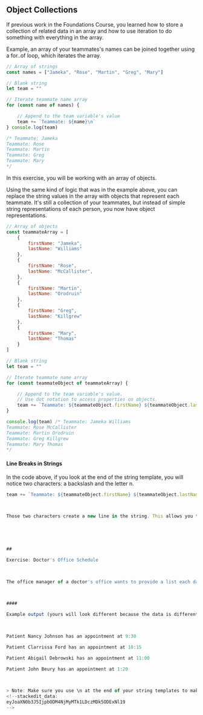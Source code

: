 ## Object Collections

If previous work in the Foundations Course, you learned how to store a collection of related data in an array and how to use iteration to do something with everything in the array.

Example, an array of your teammates's names can be joined together using a for..of loop, which iterates the array.

```js
// Array of strings
const names = ["Jameka", "Rose", "Martin", "Greg", "Mary"]

// Blank string
let team = ""

// Iterate teammate name array
for (const name of names) {

	// Append to the team variable's value
	team += `Teammate: ${name}\n`
} console.log(team)

/* Teammate: Jameka 
Teammate: Rose 
Teammate: Martin 
Teammate: Greg 
Teammate: Mary 
*/
```

In this exercise, you will be working with an array of objects.

Using the same kind of logic that was in the example above, you can replace the string values in the array with objects that represent each teammate. It's still a collection of your teammates, but instead of simple string representations of each person, you now have object representations.

```js
// Array of objects
const teammateArray = [
	{
		firstName: "Jameka",
		lastName: "Williams"
	},
	{
		firstName: "Rose",
		lastName: "McCallister",
	},
	{
		firstName: "Martin",
		lastName: "Orodruin"
	},
	{
		firstName: "Greg",
		lastName: "Killgrew"
	},
	{
		firstName: "Mary",
		lastName: "Thomas"
	}
]

// Blank string
let team = ""

// Iterate teammate name array
for (const teammateObject of teammateArray) {

	// Append to the team variable's value.
	// Use dot notation to access properties on objects.
	team += `Teammate: ${teammateObject.firstName} ${teammateObject.lastName}\n`
} 

console.log(team) /* Teammate: Jameka Williams
Teammate: Rose McCallister
Teammate: Martin Orodruin
Teammate: Greg Killgrew
Teammate: Mary Thomas
*/
```

#### Line Breaks in Strings

In the code above, if you look at the end of the string template, you will notice two characters: a backslash and the letter n.

```js
team += `Teammate: ${teammateObject.firstName} ${teammateObject.lastName}\n`

  

Those two characters create a new line in the string. This allows you to have the output shown above, where each teammate is on a new line instead of one, continuous string.

  

  

## 

Exercise: Doctor's Office Schedule

  

The office manager of a doctor's office wants to provide a list each day that shows the name of each patient, and the time of their appointment. An array of objects is provided with some same patients represented an objects. Write a for..of loop that iterates the objects in the array, and then use dot notation to append the patient's full name, and the time of their appointment to the string value of the schedule variable.

  

#### 

Example output (yours will look different because the data is different)

  

Patient Nancy Johnson has an appointment at 9:30

Patient Clarrissa Ford has an appointment at 10:15

Patient Abigail Debrowski has an appointment at 11:00

Patient John Beury has an appointment at 1:20

  

> Note: Make sure you use \n at the end of your string templates to make each appointment on its own line
<!--stackedit_data:
eyJoaXN0b3J5IjpbODM4NjMyMTk1LDczMDk5ODExNl19
-->